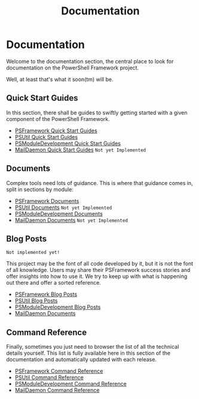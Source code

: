 ﻿---
title: Documentation
---
# Documentation

Welcome to the documentation section, the central place to look for documentation on the PowerShell Framework project.

Well, at least that's what it soon(tm) will be.

## Quick Start Guides

In this section, there shall be guides to swiftly getting started with a given component of the PowerShell Framework.

 - [PSFramework Quick Start Guides](https://psframework.org/documentation/quickstart/psframework.html)
 - [PSUtil Quick Start Guides](https://psframework.org/documentation/quickstart/psutil.html)
 - [PSModuleDevelopment Quick Start Guides](https://psframework.org/documentation/quickstart/psmoduledevelopment.html)
 - [MailDaemon Quick Start Guides](documentation/quickstart/maildaemon.html) `Not yet Implemented`

## Documents

Complex tools need lots of guidance. This is where that guidance comes in, split in sections by module:

 - [PSFramework Documents](https://psframework.org/documentation/documents/psframework.html)
 - [PSUtil Documents](https://psframework.org/documentation/documents/psutil.html) `Not yet Implemented`
 - [PSModuleDevelopment Documents](https://psframework.org/documentation/documents/psmoduledevelopment.html)
 - [MailDaemon Documents](documentation/documents/maildaemon.html) `Not yet Implemented`

## Blog Posts

```
Not implemented yet!
```

This project may be the font of all code developed by it, but it is not the font of all knowledge. Users may share their PSFramework success stories and offer insights into how to use it. We try to keep up with what is happening out there and offer a sorted reference.

 - [PSFramework Blog Posts](https://psframework.org/documentation/blog/psframework.html)
 - [PSUtil Blog Posts](https://psframework.org/documentation/blog/psutil.html)
 - [PSModuleDevelopment Blog Posts](https://psframework.org/documentation/blog/psmoduledevelopment.html)
 - [MailDaemon Documents](documentation/documents/maildaemon.html)

## Command Reference

Finally, sometimes you just need to browser the list of all the technical details yourself. This list is fully available here in this section of the documentation and automatically updated with each release.

 - [PSFramework Command Reference](https://psframework.org/documentation/commands/PSFramework.html)
 - [PSUtil Command Reference](https://psframework.org/documentation/commands/PSUtil.html)
 - [PSModuleDevelopment Command Reference](https://psframework.org/documentation/commands/PSModuleDevelopment.html)
 - [MailDaemon Command Reference](documentation/commands/PSModuleDevelopment.html)
